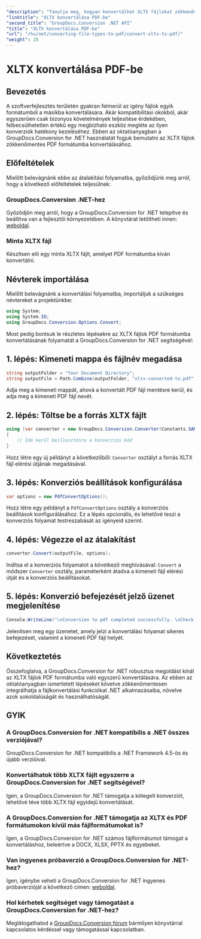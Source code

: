 ```yaml
---
"description": "Tanulja meg, hogyan konvertálhat XLTX fájlokat zökkenőmentesen PDF formátumba a GroupDocs.Conversion for .NET segítségével. Növelje .NET alkalmazásai sokoldalúságát."
"linktitle": "XLTX konvertálása PDF-be"
"second_title": "GroupDocs.Conversion .NET API"
"title": "XLTX konvertálása PDF-be"
"url": "/hu/net/converting-file-types-to-pdf/convert-xltx-to-pdf/"
"weight": 28
---
```


# XLTX konvertálása PDF-be

## Bevezetés
A szoftverfejlesztés területén gyakran felmerül az igény fájlok egyik formátumból a másikba konvertálására. Akár kompatibilitási okokból, akár egyszerűen csak bizonyos követelmények teljesítése érdekében, felbecsülhetetlen értékű egy megbízható eszköz megléte az ilyen konverziók hatékony kezeléséhez. Ebben az oktatóanyagban a GroupDocs.Conversion for .NET használatát fogjuk bemutatni az XLTX fájlok zökkenőmentes PDF formátumba konvertálásához. 
## Előfeltételek
Mielőtt belevágnánk ebbe az átalakítási folyamatba, győződjünk meg arról, hogy a következő előfeltételek teljesülnek:
### GroupDocs.Conversion .NET-hez
Győződjön meg arról, hogy a GroupDocs.Conversion for .NET telepítve és beállítva van a fejlesztői környezetében. A könyvtárat letöltheti innen: [weboldal](https://releases.groupdocs.com/conversion/net/).
### Minta XLTX fájl
Készítsen elő egy minta XLTX fájlt, amelyet PDF formátumba kíván konvertálni.

## Névterek importálása
Mielőtt belevágnánk a konvertálási folyamatba, importáljuk a szükséges névtereket a projektünkbe:

```csharp
using System;
using System.IO;
using GroupDocs.Conversion.Options.Convert;
```

Most pedig bontsuk le részletes lépésekre az XLTX fájlok PDF formátumba konvertálásának folyamatát a GroupDocs.Conversion for .NET segítségével:
## 1. lépés: Kimeneti mappa és fájlnév megadása
```csharp
string outputFolder = "Your Document Directory";
string outputFile = Path.Combine(outputFolder, "xltx-converted-to.pdf");
```
Adja meg a kimeneti mappát, ahová a konvertált PDF fájl mentésre kerül, és adja meg a kimeneti PDF fájl nevét.
## 2. lépés: Töltse be a forrás XLTX fájlt
```csharp
using (var converter = new GroupDocs.Conversion.Converter(Constants.SAMPLE_XLTX))
{
    // Ide kerül beillesztésre a konverziós kód
}
```
Hozz létre egy új példányt a következőből: `Converter` osztályt a forrás XLTX fájl elérési útjának megadásával.
## 3. lépés: Konverziós beállítások konfigurálása
```csharp
var options = new PdfConvertOptions();
```
Hozz létre egy példányt a `PdfConvertOptions` osztály a konverziós beállítások konfigurálásához. Ez a lépés opcionális, és lehetővé teszi a konverziós folyamat testreszabását az igényeid szerint.
## 4. lépés: Végezze el az átalakítást
```csharp
converter.Convert(outputFile, options);
```
Indítsa el a konverziós folyamatot a következő meghívásával: `Convert` a módszer `Converter` osztály, paraméterként átadva a kimeneti fájl elérési útját és a konverziós beállításokat.
## 5. lépés: Konverzió befejezését jelző üzenet megjelenítése
```csharp
Console.WriteLine("\nConversion to pdf completed successfully. \nCheck output in {0}", outputFolder);
```
Jelenítsen meg egy üzenetet, amely jelzi a konvertálási folyamat sikeres befejezését, valamint a kimeneti PDF fájl helyét.

## Következtetés
Összefoglalva, a GroupDocs.Conversion for .NET robusztus megoldást kínál az XLTX fájlok PDF formátumba való egyszerű konvertálására. Az ebben az oktatóanyagban ismertetett lépéseket követve zökkenőmentesen integrálhatja a fájlkonvertálási funkciókat .NET alkalmazásaiba, növelve azok sokoldalúságát és használhatóságát.
## GYIK
### A GroupDocs.Conversion for .NET kompatibilis a .NET összes verziójával?
GroupDocs.Conversion for .NET kompatibilis a .NET Framework 4.5-ös és újabb verzióival.
### Konvertálhatok több XLTX fájlt egyszerre a GroupDocs.Conversion for .NET segítségével?
Igen, a GroupDocs.Conversion for .NET támogatja a kötegelt konverziót, lehetővé téve több XLTX fájl egyidejű konvertálását.
### A GroupDocs.Conversion for .NET támogatja az XLTX és PDF formátumokon kívül más fájlformátumokat is?
Igen, a GroupDocs.Conversion for .NET számos fájlformátumot támogat a konvertáláshoz, beleértve a DOCX, XLSX, PPTX és egyebeket.
### Van ingyenes próbaverzió a GroupDocs.Conversion for .NET-hez?
Igen, igénybe veheti a GroupDocs.Conversion for .NET ingyenes próbaverzióját a következő címen: [weboldal](https://releases.groupdocs.com/).
### Hol kérhetek segítséget vagy támogatást a GroupDocs.Conversion for .NET-hez?
Meglátogathatod a [GroupDocs.Conversion fórum](https://forum.groupdocs.com/c/conversion/11) bármilyen könyvtárral kapcsolatos kérdéssel vagy támogatással kapcsolatban.